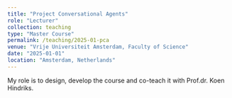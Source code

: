 ```yaml
---
title: "Project Conversational Agents"
role: "Lecturer"
collection: teaching
type: "Master Course"
permalink: /teaching/2025-01-pca
venue: "Vrije Universiteit Amsterdam, Faculty of Science"
date: "2025-01-01"
location: "Amsterdam, Netherlands"
---
```


My role is to design, develop the course and co-teach it with Prof.dr. Koen Hindriks.